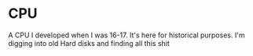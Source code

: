 # CPU

A CPU I developed when I was 16-17. It's here for historical purposes.
I'm digging into old Hard disks and finding all this shit
